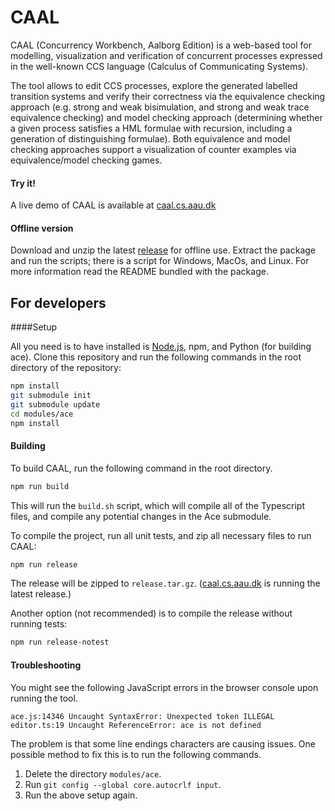 # CAAL

CAAL (Concurrency Workbench, Aalborg Edition) is a web-based tool for modelling, visualization and verification of concurrent processes expressed in the well-known CCS language (Calculus of Communicating Systems).

The tool allows to edit CCS processes, explore the generated labelled transition systems and verify their correctness via the equivalence checking approach (e.g. strong and weak bisimulation, and strong and weak trace equivalence checking) and model checking approach (determining whether a given process satisfies a HML formulae with recursion, including a generation of distinguishing formulae). Both equivalence and model checking approaches support a visualization of counter examples via equivalence/model checking games.

#### Try it!

A live demo of CAAL is available at [caal.cs.aau.dk](http://caal.cs.aau.dk/)

#### Offline version

Download and unzip the latest [release](http://caal.cs.aau.dk/caal-local.zip) for offline use. Extract the package and run the scripts; there is a script for Windows, MacOs, and Linux. For more information read the README bundled with the package.

## For developers

####Setup

All you need is to have installed is [Node.js](http://nodejs.org/), npm, and Python (for building ace).
Clone this repository and run the following commands in the root directory of the repository:
```bash
npm install
git submodule init
git submodule update
cd modules/ace
npm install
```

#### Building

To build CAAL, run the following command in the root directory.

```bash
npm run build
```
This will run the ``` build.sh ``` script, which will compile all of the Typescript files, and compile any potential changes in the Ace submodule.


To compile the project, run all unit tests, and zip all necessary files to run CAAL:
```bash
npm run release
```
The release will be zipped to ```release.tar.gz```. ([caal.cs.aau.dk](http://caal.cs.aau.dk/) is running the latest release.)

Another option (not recommended) is to compile the release without running tests:
```bash
npm run release-notest
```

#### Troubleshooting

You might see the following JavaScript errors in the browser console upon running the tool.
```
ace.js:14346 Uncaught SyntaxError: Unexpected token ILLEGAL
editor.ts:19 Uncaught ReferenceError: ace is not defined
```
The problem is that some line endings characters are causing issues. One possible method to fix this is to run the following commands.

1. Delete the directory ``` modules/ace ```.
2. Run ```git config --global core.autocrlf input```.
3. Run the above setup again.
